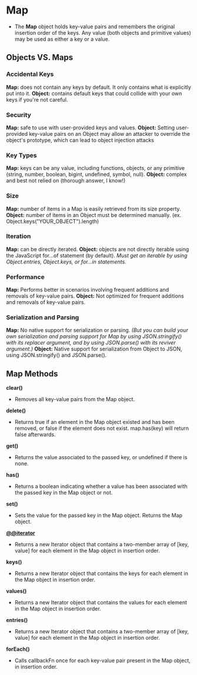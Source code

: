 # Map

- The **Map** object holds key-value pairs and remembers the original insertion order of the keys. Any value (both objects and primitive values) may be used as either a key or a value.

## Objects VS. Maps

### Accidental Keys

**Map:** does not contain any keys by default. It only contains what is explicitly put into it.
**Object:** contains default keys that could collide with your own keys if you're not careful.

### Security

**Map:** safe to use with user-provided keys and values.
**Object:** Setting user-provided key-value pairs on an Object may allow an attacker to override the object's prototype, which can lead to object injection attacks

### Key Types

**Map:** keys can be any value, including functions, objects, or any primitive (string, number, boolean, bigint, undefined, symbol, null).
**Object:** complex and best not relied on (thorough answer, I know!)

### Size

**Map:** number of items in a Map is easily retrieved from its size property.
**Object:** number of items in an Object must be determined manually. (ex. Object.keys("YOUR_OBJECT").length)

### Iteration

**Map:** can be directly iterated.
**Object:** objects are not directly iterable using the JavaScript for...of statement (by default). _Must get an iterable by using Object.entries, Object.keys, or for...in statements._

### Performance

**Map:** Performs better in scenarios involving frequent additions and removals of key-value pairs.
**Object:** Not optimized for frequent additions and removals of key-value pairs.

### Serialization and Parsing

**Map:** No native support for serialization or parsing. _(But you can build your own serialization and parsing support for Map by using JSON.stringify() with its replacer argument, and by using JSON.parse() with its reviver argument.)_
**Object:** Native support for serialization from Object to JSON, using JSON.stringify() and JSON.parse().

## Map Methods

**clear()**

- Removes all key-value pairs from the Map object.

**delete()**

- Returns true if an element in the Map object existed and has been removed, or false if the element does not exist. map.has(key) will return false afterwards.

**get()**

- Returns the value associated to the passed key, or undefined if there is none.

**has()**

- Returns a boolean indicating whether a value has been associated with the passed key in the Map object or not.

**set()**

- Sets the value for the passed key in the Map object. Returns the Map object.

**[@@iterator]()**

- Returns a new Iterator object that contains a two-member array of [key, value] for each element in the Map object in insertion order.

**keys()**

- Returns a new Iterator object that contains the keys for each element in the Map object in insertion order.

**values()**

- Returns a new Iterator object that contains the values for each element in the Map object in insertion order.

**entries()**

- Returns a new Iterator object that contains a two-member array of [key, value] for each element in the Map object in insertion order.

**forEach()**

- Calls callbackFn once for each key-value pair present in the Map object, in insertion order.
